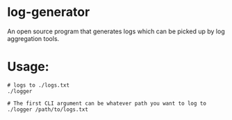 # log-generator
An open source program that generates logs which can be picked up by log aggregation tools.

# Usage:
```
# logs to ./logs.txt
./logger

# The first CLI argument can be whatever path you want to log to
./logger /path/to/logs.txt
```